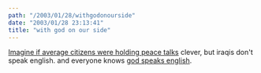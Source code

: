 ```yaml
---
path: "/2003/01/28/withgodonourside" 
date: "2003/01/28 23:13:41" 
title: "with god on our side" 
---
```

<p><a href="http://www.arizonarepublic.com/arizona/articles/0128montini28.html">Imagine if average citizens were holding peace talks</a> clever, but iraqis don't speak english. and everyone knows <a href="http://www.bobdylan.com/songs/withgod.html">god speaks english</a>.</p>